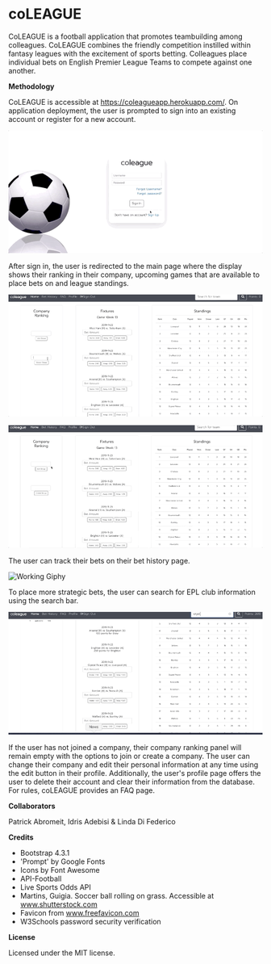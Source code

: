 # coLEAGUE

CoLEAGUE is a football application that promotes teambuilding among colleagues. CoLEAGUE combines the friendly competition instilled within fantasy leagues with the excitement of sports betting. Colleagues place individual bets on English Premier League Teams to compete against one another. 

**Methodology**

CoLEAGUE is accessible at https://coleagueapp.herokuapp.com/. On application deployment, the user is prompted to sign into an existing account or register for a new account. 

![Working Giphy](/public/assets/media/registration.gif)

After sign in, the user is redirected to the main page where the display shows their ranking in their company, upcoming games that are available to place bets on and league standings. 

![Working Giphy](/public/assets/media/creatingCompany.gif)

![Working Giphy](/public/assets/media/joiningCompany.gif)

The user can track their bets on their bet history page. 

![Working Giphy](/public/assets/media/placingBets.gif)

To place more strategic bets, the user can search for EPL club information using the search bar. 

![Working Giphy](/public/assets/media/searchTeams.gif)

If the user has not joined a company, their company ranking panel will remain empty with the options to join or create a company. The user can change their company and edit their personal information at any time using the edit button in their profile. Additionally, the user's profile page offers the user to delete their account and clear their information from the database. For rules, coLEAGUE provides an FAQ page.

**Collaborators**

Patrick Abromeit,
Idris Adebisi &
Linda Di Federico

**Credits**

- Bootstrap 4.3.1
- 'Prompt' by Google Fonts
- Icons by Font Awesome
- API-Football
- Live Sports Odds API
- Martins, Guigia. Soccer ball rolling on grass. Accessible at www.shutterstock.com
- Favicon from www.freefavicon.com
- W3Schools password security verification

**License**

Licensed under the MIT license.